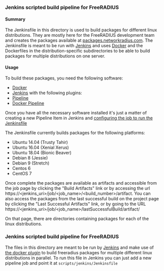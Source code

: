 ### Jenkins scripted build pipeline for FreeRADIUS

#### Summary

The Jenkinsfile in this directory is used to build packages for different linux
distributions.  They are mostly here for the FreeRADIUS development team and
creates the packages available at
[packages.networkradius.com](https://packages.networkradius.com).  The
Jenkinsfile is meant to be run with [Jenkins](https://jenkins.io/) and uses
[Docker](https://www.docker.com/) and the Dockerfiles in the
distribution-specific subdirectories to be able to build packages for multiple
distributions on one server.

#### Usage

To build these packages, you need the following software:
* [Docker](https://www.docker.com/)
* [Jenkins](https://jenkins.io/) with the following plugins:
 * [Pipeline](https://plugins.jenkins.io/workflow-aggregator)
 * [Docker Pipeline](https://plugins.jenkins.io/docker-workflow)

Once you have all the necessary software installed it's just a matter of
creating a new Pipeline Item in Jenkins and [configuring the job to run the
Jenkinsfile](https://jenkins.io/pipeline/getting-started-pipelines/#loading-pipeline-scripts-from-scm) 

The Jenkinsfile currently builds packages for the following platforms:

* Ubuntu 14.04 (Trusty Tahir)
* Ubuntu 16.04 (Xenial Xerus)
* Ubuntu 18.04 (Bionic Beaver)
* Debian 8 (Jessie)
* Debian 9 (Stretch)
* Centos 6
* CentOS 7 

Once complete the packages are available as artifacts and accessible from the
job page by clicking the "Build Artifacts" link or by accessing the url
https://\<jenkins\_uri\>/job/\<job\_name\>/\<build\_number\>/artifact.  You can
also access the packages from the last successful build on the project page by
clicking the "Last Successful Artifacts" link, or by going to the URL
https://\<jenkins\_uri\>/job/\<job\_name\>/lastSuccessfulBuild/artifact/ 

On that page, there are directories containing packages for each of the linux distributions.



### Jenkins scripted build pipeline for FreeRADIUS

The files in this directory are meant to be run by
[Jenkins](https://jenkins.io/) and make use of [the docker
plugin](https://plugins.jenkins.io/docker-workflow)  to build freeradius
packages for multiple different linux distributions in parallel.  To run this
file in Jenkins you can just add a new pipeline job and point it at 
`scripts/jenkins/Jenkinsfile`
